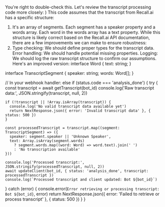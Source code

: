 You're right to double-check this. Let's review the transcript processing code more closely:
)
This code assumes that the transcript from Recall.ai has a specific structure:
1. It's an array of segments.
Each segment has a speaker property and a words array.
Each word in the words array has a text property.
While this structure is likely correct based on the Recall.ai API documentation, there are a few improvements we can make to ensure robustness:
1. Type checking: We should define proper types for the transcript data.
Error handling: We should handle potential missing properties.
Logging: We should log the raw transcript structure to confirm our assumptions.
Here's an improved version:
interface Word {
  text: string;
}

interface TranscriptSegment {
  speaker: string;
  words: Word[];
}

// In your webhook handler:
else if (status.code === 'analysis_done') {
  try {
    const transcript = await getTranscript(bot_id)
    console.log('Raw transcript data:', JSON.stringify(transcript, null, 2))
    
    if (!transcript || !Array.isArray(transcript)) {
      console.log('No valid transcript data available yet')
      return NextResponse.json({ error: 'Invalid transcript data' }, { status: 500 })
    }
    
    const processedTranscript = transcript.map((segment: TranscriptSegment) => ({
      speaker: segment.speaker || 'Unknown Speaker',
      text: Array.isArray(segment.words) 
        ? segment.words.map((word: Word) => word.text).join(' ')
        : 'No transcription available'
    }))
    
    console.log('Processed transcript:', JSON.stringify(processedTranscript, null, 2))
    await updateClient(bot_id, { status: 'analysis_done', transcript: processedTranscript })
    console.log(`Processed transcript and client updated: Bot ${bot_id}`)
  } catch (error) {
    console.error(`Error retrieving or processing transcript: Bot ${bot_id}`, error)
    return NextResponse.json({ error: 'Failed to retrieve or process transcript' }, { status: 500 })
  }
}